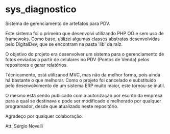 sys_diagnostico
===============

Sistema de gerenciamento de artefatos para PDV.

Este sistema foi o primeiro que desenvolvi utilizando PHP OO e sem uso de framewoks. Como base, utilizei algumas classes abstratas desenvolvidas pelo DigitalDev, que se encontram na pasta 'lib' da raíz.

O objetivo do projeto era desenvolver um sistema para o gerenciamento de fotos enviadas a partir de celulares no PDV (Pontos de Venda) pelos repositores e gerar relatórios.

Técnicamente, está utilizanod MVC, mas não da melhor forma, pois ainda há bastante o que melhorar. Como o projeto foi cancelado e substituído pelo desenvolvimento de um sistema ERP muito maior, este tornou-se inútil.

O mesmo está sendo publicado com a autorização por escrito da empresa para a qual se destinava e pode ser modificado e melhorado por qualquer programador, desde que atualizado neste repositório.

Agradeço por qualquer colaboração.

Att.
Sérgio Novelli
